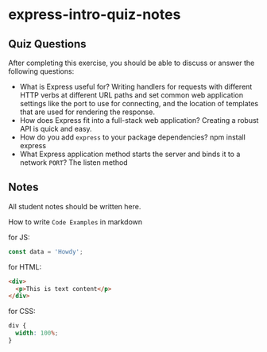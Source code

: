 # express-intro-quiz-notes

## Quiz Questions

After completing this exercise, you should be able to discuss or answer the following questions:

- What is Express useful for?
  Writing handlers for requests with different HTTP verbs at different URL paths and set common web application settings like the port to use for connecting, and the location of templates that are used for rendering the response.
- How does Express fit into a full-stack web application?
  Creating a robust API is quick and easy.
- How do you add `express` to your package dependencies?
  npm install express
- What Express application method starts the server and binds it to a network `PORT`?
  The listen method

## Notes

All student notes should be written here.

How to write `Code Examples` in markdown

for JS:

```javascript
const data = 'Howdy';
```

for HTML:

```html
<div>
  <p>This is text content</p>
</div>
```

for CSS:

```css
div {
  width: 100%;
}
```
